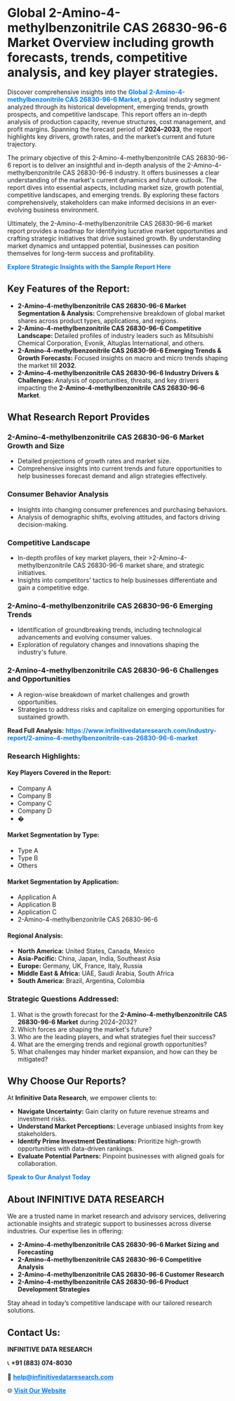 <h1>Global 2-Amino-4-methylbenzonitrile CAS 26830-96-6 Market Overview including growth forecasts, trends, competitive analysis, and key player strategies.</h1>
<p>
Discover comprehensive insights into the 
<a href="https://www.infinitivedataresearch.com/industry-report/2-amino-4-methylbenzonitrile-cas-26830-96-6-market" rel="dofollow" style="color: #007BFF; text-decoration: none;"><strong>Global 2-Amino-4-methylbenzonitrile CAS 26830-96-6 Market</strong></a>, a pivotal industry segment analyzed through its historical development, emerging trends, growth prospects, and competitive landscape. This report offers an in-depth analysis of production capacity, revenue structures, cost management, and profit margins. Spanning the forecast period of <strong>2024–2033</strong>, the report highlights key drivers, growth rates, and the market’s current and future trajectory.
</p>
<p>
The primary objective of this 2-Amino-4-methylbenzonitrile CAS 26830-96-6 report is to deliver an insightful and in-depth analysis of the 2-Amino-4-methylbenzonitrile CAS 26830-96-6 industry. It offers businesses a clear understanding of the market's current dynamics and future outlook. The report dives into essential aspects, including market size, growth potential, competitive landscapes, and emerging trends. By exploring these factors comprehensively, stakeholders can make informed decisions in an ever-evolving business environment.
</p>
<p>
Ultimately, the 2-Amino-4-methylbenzonitrile CAS 26830-96-6 market report provides a roadmap for identifying lucrative market opportunities and crafting strategic initiatives that drive sustained growth. By understanding market dynamics and untapped potential, businesses can position themselves for long-term success and profitability.
</p>
<p>
<a href="https://www.infinitivedataresearch.com/request-sample/reportId=103656" style="color: #007BFF; text-decoration: none;"><strong>Explore Strategic Insights with the Sample Report Here</strong></a>
</p>

<h2>Key Features of the Report:</h2>
<ul>
<li><strong>2-Amino-4-methylbenzonitrile CAS 26830-96-6 Market Segmentation & Analysis:</strong> Comprehensive breakdown of global market shares across product types, applications, and regions.</li>
<li><strong>2-Amino-4-methylbenzonitrile CAS 26830-96-6 Competitive Landscape:</strong> Detailed profiles of industry leaders such as Mitsubishi Chemical Corporation, Evonik, Altuglas International, and others.</li>
<li><strong>2-Amino-4-methylbenzonitrile CAS 26830-96-6 Emerging Trends & Growth Forecasts:</strong> Focused insights on macro and micro trends shaping the market till <strong>2032</strong>.</li>
<li><strong>2-Amino-4-methylbenzonitrile CAS 26830-96-6 Industry Drivers & Challenges:</strong> Analysis of opportunities, threats, and key drivers impacting the <strong>2-Amino-4-methylbenzonitrile CAS 26830-96-6 Market</strong>.</li>
</ul>

<h2>What Research Report Provides</h2>
<h3>2-Amino-4-methylbenzonitrile CAS 26830-96-6 Market Growth and Size</h3>
<ul>
<li>Detailed projections of growth rates and market size.</li>
<li>Comprehensive insights into current trends and future opportunities to help businesses forecast demand and align strategies effectively.</li>
</ul>

<h3>Consumer Behavior Analysis</h3>
<ul>
<li>Insights into changing consumer preferences and purchasing behaviors.</li>
<li>Analysis of demographic shifts, evolving attitudes, and factors driving decision-making.</li>
</ul>

<h3>Competitive Landscape</h3>
<ul>
<li>In-depth profiles of key market players, their >2-Amino-4-methylbenzonitrile CAS 26830-96-6 market share, and strategic initiatives.</li>
<li>Insights into competitors' tactics to help businesses differentiate and gain a competitive edge.</li>
</ul>

<h3>2-Amino-4-methylbenzonitrile CAS 26830-96-6 Emerging Trends</h3>
<ul>
<li>Identification of groundbreaking trends, including technological advancements and evolving consumer values.</li>
<li>Exploration of regulatory changes and innovations shaping the industry's future.</li>
</ul>

<h3>2-Amino-4-methylbenzonitrile CAS 26830-96-6 Challenges and Opportunities</h3>
<ul>
<li>A region-wise breakdown of market challenges and growth opportunities.</li>
<li>Strategies to address risks and capitalize on emerging opportunities for sustained growth.</li>
</ul>
<p><strong>Read Full Analysis:</strong> <a href="https://www.infinitivedataresearch.com/industry-report/2-amino-4-methylbenzonitrile-cas-26830-96-6-market" rel="dofollow" style="color: #007BFF; text-decoration: none;"><strong>https://www.infinitivedataresearch.com/industry-report/2-amino-4-methylbenzonitrile-cas-26830-96-6-market</strong></a></p>
<h3>Research Highlights:</h3>
<h4>Key Players Covered in the Report:</h4>
<ul><li>Company A</li><li>Company B</li><li>Company C</li><li>Company D</li><li>�</li></ul>
<h4>Market Segmentation by Type:</h4>
<ul><li>Type A</li><li>Type B</li><li>Others</li></ul>
<h4>Market Segmentation by Application:</h4>
<ul><li>Application A</li><li>Application B</li><li>Application C</li><li>2-Amino-4-methylbenzonitrile CAS 26830-96-6</li></ul>

<h4>Regional Analysis:</h4>
<ul>
<li><strong>North America:</strong> United States, Canada, Mexico</li>
<li><strong>Asia-Pacific:</strong> China, Japan, India, Southeast Asia</li>
<li><strong>Europe:</strong> Germany, UK, France, Italy, Russia</li>
<li><strong>Middle East & Africa:</strong> UAE, Saudi Arabia, South Africa</li>
<li><strong>South America:</strong> Brazil, Argentina, Colombia</li>
</ul>

<h3>Strategic Questions Addressed:</h3>
<ol>
<li>What is the growth forecast for the <strong>2-Amino-4-methylbenzonitrile CAS 26830-96-6 Market</strong> during 2024–2032?</li>
<li>Which forces are shaping the market's future?</li>
<li>Who are the leading players, and what strategies fuel their success?</li>
<li>What are the emerging trends and regional growth opportunities?</li>
<li>What challenges may hinder market expansion, and how can they be mitigated?</li>
</ol>

<h2>Why Choose Our Reports?</h2>
<p>At <strong>Infinitive Data Research</strong>, we empower clients to:</p>
<ul>
<li><strong>Navigate Uncertainty:</strong> Gain clarity on future revenue streams and investment risks.</li>
<li><strong>Understand Market Perceptions:</strong> Leverage unbiased insights from key stakeholders.</li>
<li><strong>Identify Prime Investment Destinations:</strong> Prioritize high-growth opportunities with data-driven rankings.</li>
<li><strong>Evaluate Potential Partners:</strong> Pinpoint businesses with aligned goals for collaboration.</li>
</ul>
<p><a href="https://www.infinitivedataresearch.com/industry-report/2-amino-4-methylbenzonitrile-cas-26830-96-6-market" rel="dofollow" style="color: #007BFF; text-decoration: none;"><strong>Speak to Our Analyst Today</strong></a></p>

<h2>About INFINITIVE DATA RESEARCH</h2>
<p>We are a trusted name in market research and advisory services, delivering actionable insights and strategic support to businesses across diverse industries. Our expertise lies in offering:</p>
<ul>
<li><strong>2-Amino-4-methylbenzonitrile CAS 26830-96-6 Market Sizing and Forecasting</strong></li>
<li><strong>2-Amino-4-methylbenzonitrile CAS 26830-96-6 Competitive Analysis</strong></li>
<li><strong>2-Amino-4-methylbenzonitrile CAS 26830-96-6 Customer Research</strong></li>
<li><strong>2-Amino-4-methylbenzonitrile CAS 26830-96-6 Product Development Strategies</strong></li>
</ul>
<p>Stay ahead in today’s competitive landscape with our tailored research solutions.</p>

<h2>Contact Us:</h2>
<p><strong>INFINITIVE DATA RESEARCH</strong></p>
<p>📞 <strong>+91 (883) 074-8030</strong></p>
<p>📧 <strong><a href="mailto:help@infinitivedataresearch.com" style="color: #007BFF;">help@infinitivedataresearch.com</a></strong></p>
<p>🌐 <strong><a href="https://www.infinitivedataresearch.com" rel="dofollow" style="color: #007BFF;">Visit Our Website</a></strong></p>
